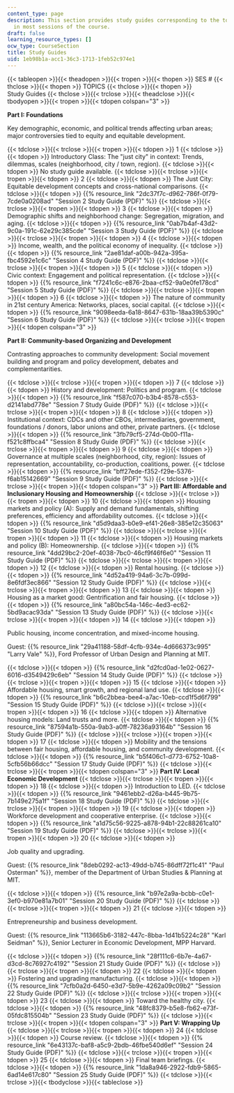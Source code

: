 ```yaml
---
content_type: page
description: This section provides study guides corresponding to the topics covered
  in most sessions of the course.
draft: false
learning_resource_types: []
ocw_type: CourseSection
title: Study Guides
uid: 1eb98b1a-acc1-36c3-1713-1feb52c974e1
---
```

{{< tableopen >}}{{< theadopen >}}{{< tropen >}}{{< thopen >}}
SES #
{{< thclose >}}{{< thopen >}}
TOPICS
{{< thclose >}}{{< thopen >}}
Study Guides
{{< thclose >}}{{< trclose >}}{{< theadclose >}}{{< tbodyopen >}}{{< tropen >}}{{< tdopen colspan="3" >}}

**Part I: Foundations**

Key demographic, economic, and political trends affecting urban areas; major controversies tied to equity and equitable development.

{{< tdclose >}}{{< trclose >}}{{< tropen >}}{{< tdopen >}}
1
{{< tdclose >}}{{< tdopen >}}
Introductory Class: The "just city" in context: Trends, dilemmas, scales (neighborhood, city / town, region).
{{< tdclose >}}{{< tdopen >}}
No study guide available.
{{< tdclose >}}{{< trclose >}}{{< tropen >}}{{< tdopen >}}
2
{{< tdclose >}}{{< tdopen >}}
The Just City: Equitable development concepts and cross-national comparisons.
{{< tdclose >}}{{< tdopen >}}
{{% resource_link "2dc37f7c-d962-786f-0f79-7cde0a0208ad" "Session 2 Study Guide (PDF)" %}}
{{< tdclose >}}{{< trclose >}}{{< tropen >}}{{< tdopen >}}
3
{{< tdclose >}}{{< tdopen >}}
Demographic shifts and neighborhood change: Segregation, migration, and aging.
{{< tdclose >}}{{< tdopen >}}
{{% resource_link "0ab7b4af-43d2-9c0a-191c-62e29c385cde" "Session 3 Study Guide (PDF)" %}}
{{< tdclose >}}{{< trclose >}}{{< tropen >}}{{< tdopen >}}
4
{{< tdclose >}}{{< tdopen >}}
Income, wealth, and the political economy of inequality.
{{< tdclose >}}{{< tdopen >}}
{{% resource_link "2ae81daf-a00b-942a-395a-fbc4592e1c6c" "Session 4 Study Guide (PDF)" %}}
{{< tdclose >}}{{< trclose >}}{{< tropen >}}{{< tdopen >}}
5
{{< tdclose >}}{{< tdopen >}}
Civic context: Engagement and political representation.
{{< tdclose >}}{{< tdopen >}}
{{% resource_link "f7241c6c-e876-2baa-cf52-9a0e0fe178cd" "Session 5 Study Guide (PDF)" %}}
{{< tdclose >}}{{< trclose >}}{{< tropen >}}{{< tdopen >}}
6
{{< tdclose >}}{{< tdopen >}}
The nature of community in 21st century America: Networks, places, social capital.
{{< tdclose >}}{{< tdopen >}}
{{% resource_link "9098eeda-6a18-8647-631b-18aa39b5390c" "Session 6 Study Guide (PDF)" %}}
{{< tdclose >}}{{< trclose >}}{{< tropen >}}{{< tdopen colspan="3" >}}

**Part II: Community-based Organizing and Development**

Contrasting approaches to community development: Social movement building and program and policy development, debates and complementarities.

{{< tdclose >}}{{< trclose >}}{{< tropen >}}{{< tdopen >}}
7
{{< tdclose >}}{{< tdopen >}}
History and development: Politics and program.
{{< tdclose >}}{{< tdopen >}}
{{% resource_link "f587c070-b3b4-8578-c553-d2141abd778e" "Session 7 Study Guide (PDF)" %}}
{{< tdclose >}}{{< trclose >}}{{< tropen >}}{{< tdopen >}}
8
{{< tdclose >}}{{< tdopen >}}
Institutional context: CDCs and other CBOs, intermediaries, government, foundations / donors, labor unions and other, private partners.
{{< tdclose >}}{{< tdopen >}}
{{% resource_link "3fb79cf5-274d-0b00-f11a-f521c8ffbca4" "Session 8 Study Guide (PDF)" %}}
{{< tdclose >}}{{< trclose >}}{{< tropen >}}{{< tdopen >}}
9
{{< tdclose >}}{{< tdopen >}}
Governance at multiple scales (neighborhood, city, region): Issues of representation, accountability, co-production, coalitions, power.
{{< tdclose >}}{{< tdopen >}}
{{% resource_link "bff27ede-f352-f29e-5376-f6ab15142669" "Session 9 Study Guide (PDF)" %}}
{{< tdclose >}}{{< trclose >}}{{< tropen >}}{{< tdopen colspan="3" >}}
**Part III: Affordable and Inclusionary Housing and Homeownership**
{{< tdclose >}}{{< trclose >}}{{< tropen >}}{{< tdopen >}}
10
{{< tdclose >}}{{< tdopen >}}
Housing markets and policy (A): Supply and demand fundamentals, shifting preferences, efficiency and affordability outcomes.
{{< tdclose >}}{{< tdopen >}}
{{% resource_link "d5d9daa3-b0e9-ef41-26e8-385e12c35063" "Session 10 Study Guide (PDF)" %}}
{{< tdclose >}}{{< trclose >}}{{< tropen >}}{{< tdopen >}}
11
{{< tdclose >}}{{< tdopen >}}
Housing markets and policy (B): Homeownership.
{{< tdclose >}}{{< tdopen >}}
{{% resource_link "4dd29bc2-20ef-4038-7bc0-46cf9f46f6e0" "Session 11 Study Guide (PDF)" %}}
{{< tdclose >}}{{< trclose >}}{{< tropen >}}{{< tdopen >}}
12
{{< tdclose >}}{{< tdopen >}}
Rental housing.
{{< tdclose >}}{{< tdopen >}}
{{% resource_link "4d52a419-94a6-3c7b-099d-8e6fdf3ec866" "Session 12 Study Guide (PDF)" %}}
{{< tdclose >}}{{< trclose >}}{{< tropen >}}{{< tdopen >}}
13
{{< tdclose >}}{{< tdopen >}}
Housing as a market good: Gentrification and fair housing.
{{< tdclose >}}{{< tdopen >}}
{{% resource_link "a80bc54a-146c-4ed3-ec62-5bd9acac93da" "Session 13 Study Guide (PDF)" %}}
{{< tdclose >}}{{< trclose >}}{{< tropen >}}{{< tdopen >}}
14
{{< tdclose >}}{{< tdopen >}}

Public housing, income concentration, and mixed-income housing.

Guest: {{% resource_link "29a41188-58df-4cfb-934e-4d666373c995" "Larry Vale" %}}, Ford Professor of Urban Design and Planning at MIT.

{{< tdclose >}}{{< tdopen >}}
{{% resource_link "d2fcd0ad-1e02-0627-6016-d3549429c6eb" "Session 14 Study Guide (PDF)" %}}
{{< tdclose >}}{{< trclose >}}{{< tropen >}}{{< tdopen >}}
15
{{< tdclose >}}{{< tdopen >}}
Affordable housing, smart growth, and regional land use.
{{< tdclose >}}{{< tdopen >}}
{{% resource_link "b6c2bbea-bee4-a7ac-10eb-ccd1f5d6f799" "Session 15 Study Guide (PDF)" %}}
{{< tdclose >}}{{< trclose >}}{{< tropen >}}{{< tdopen >}}
16
{{< tdclose >}}{{< tdopen >}}
Alternative housing models: Land trusts and more.
{{< tdclose >}}{{< tdopen >}}
{{% resource_link "87594a1b-550a-9ab3-a0ff-78236a93164b" "Session 16 Study Guide (PDF)" %}}
{{< tdclose >}}{{< trclose >}}{{< tropen >}}{{< tdopen >}}
17
{{< tdclose >}}{{< tdopen >}}
Mobility and the tensions between fair housing, affordable housing, and community development.
{{< tdclose >}}{{< tdopen >}}
{{% resource_link "b5f406c1-d773-6752-10a8-5cfb56b66dcc" "Session 17 Study Guide (PDF)" %}}
{{< tdclose >}}{{< trclose >}}{{< tropen >}}{{< tdopen colspan="3" >}}
**Part IV: Local Economic Development**
{{< tdclose >}}{{< trclose >}}{{< tropen >}}{{< tdopen >}}
18
{{< tdclose >}}{{< tdopen >}}
Introduction to LED.
{{< tdclose >}}{{< tdopen >}}
{{% resource_link "9461ebb2-d26a-b445-9b75-7b149e275a1f" "Session 18 Study Guide (PDF)" %}}
{{< tdclose >}}{{< trclose >}}{{< tropen >}}{{< tdopen >}}
19
{{< tdclose >}}{{< tdopen >}}
Workforce development and cooperative enterprise.
{{< tdclose >}}{{< tdopen >}}
{{% resource_link "a1d75c56-9225-a878-94b1-22c88261ca10" "Session 19 Study Guide (PDF)" %}}
{{< tdclose >}}{{< trclose >}}{{< tropen >}}{{< tdopen >}}
20
{{< tdclose >}}{{< tdopen >}}

Job quality and upgrading.

Guest: {{% resource_link "8deb0292-ac13-49dd-b745-86dff72f1c41" "Paul Osterman" %}}, member of the Department of Urban Studies & Planning at MIT.

{{< tdclose >}}{{< tdopen >}}
{{% resource_link "b97e2a9a-bcbb-c0e1-3ef0-b970e81a7b01" "Session 20 Study Guide (PDF)" %}}
{{< tdclose >}}{{< trclose >}}{{< tropen >}}{{< tdopen >}}
21
{{< tdclose >}}{{< tdopen >}}

Entrepreneurship and business development.

Guest: {{% resource_link "113665b6-3182-447c-8bba-1d41b5224c28" "Karl Seidman" %}}, Senior Lecturer in Economic Development, MPP Harvard.

{{< tdclose >}}{{< tdopen >}}
{{% resource_link "28f111c6-6b7e-4a67-d3cd-8c76927c4192" "Session 21 Study Guide (PDF)" %}}
{{< tdclose >}}{{< trclose >}}{{< tropen >}}{{< tdopen >}}
22
{{< tdclose >}}{{< tdopen >}}
Fostering and upgrading manufacturing.
{{< tdclose >}}{{< tdopen >}}
{{% resource_link "7cfb0a2d-6450-e3d7-5b9e-4262a09c09b2" "Session 22 Study Guide (PDF)" %}}
{{< tdclose >}}{{< trclose >}}{{< tropen >}}{{< tdopen >}}
23
{{< tdclose >}}{{< tdopen >}}
Toward the healthy city.
{{< tdclose >}}{{< tdopen >}}
{{% resource_link "48fc8379-b5e8-fb62-e73f-05fdc815504b" "Session 23 Study Guide (PDF)" %}}
{{< tdclose >}}{{< trclose >}}{{< tropen >}}{{< tdopen colspan="3" >}}
**Part V: Wrapping Up**
{{< tdclose >}}{{< trclose >}}{{< tropen >}}{{< tdopen >}}
24
{{< tdclose >}}{{< tdopen >}}
Course review.
{{< tdclose >}}{{< tdopen >}}
{{% resource_link "6e43137c-baf8-a5c9-2bdb-46fbe540d6ef" "Session 24 Study Guide (PDF)" %}}
{{< tdclose >}}{{< trclose >}}{{< tropen >}}{{< tdopen >}}
25
{{< tdclose >}}{{< tdopen >}}
Final team briefings.
{{< tdclose >}}{{< tdopen >}}
{{% resource_link "1da8a946-2922-fdb9-5865-6ad14e617c80" "Session 25 Study Guide (PDF)" %}}
{{< tdclose >}}{{< trclose >}}{{< tbodyclose >}}{{< tableclose >}}